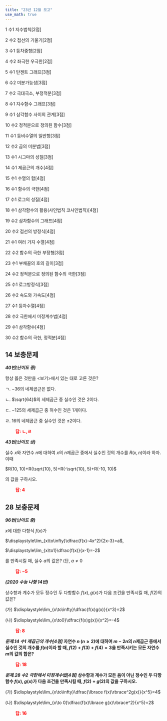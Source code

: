 ```yaml
---
title: "23년 12월 모고"
use_math: true
---
```


1 수1 지수법칙[2점]

2 수2 접선의 기울기[2점]

3 수1 등차중항[2점]

4 수2 좌극한 우극한[2점]

5 수1 탄젠트 그래프[3점]

6 수2 미분가능성[3점]

7 수2 극대극소, 부정적분[3점]

8 수1 지수함수 그래프[3점]

9 수1 삼각함수 사이의 관계[3점]

10 수2 정적분으로 정의된 함수[3점]

11 수1 등비수열의 일반항[3점]

12 수2 곱의 미분법[3점]

13 수1 시그마의 성질[3점]

14 수1 제곱근의 개수[4점]

15 수1 수열의 합[4점]

16 수1 함수의 극한[4점]

17 수1 로그의 성질[4점]

18 수1 삼각함수의 활용(사인법칙 코사인법칙)[4점]

19 수2 삼차함수의 그래프[4점]

20 수2 접선의 방정식[4점]

21 수1 여러 가지 수열[4점]

22 수2 함수의 극한 부정형[3점]

23 수1 부채꼴의 호의 길이[3점]

24 수2 정적분으로 정의된 함수의 극한[3점]

25 수1 로그방정식[3점]

26 수2 속도와 가속도[4점]

27 수1 등차수열[4점]

28 수2 극한에서 미정계수법[4점]

29 수1 삼각함수[4점]

30 수2 함수의 극한, 정적분[4점]

## 14 보충문제

***40번(난이도 중)*** 

항상 옳은 것만을 $<$보기$>$에서 있는 대로 고른 것은?

ㄱ. $-36$의 네제곱근은 없다.

ㄴ. $\sqrt{64}$의 세제곱근 중 실수인 것은 $2$이다.

ㄷ. $-125$의 세제곱근 중 허수인 것은 1개이다.

ㄹ. $16$의 네제곱근 중 실수인 것은 $\pm2$이다.

**<span style="color: red;">$\qquad$답: ㄴ,ㄹ</span>**

***43번(난이도 상)*** 

실수 $x$와 자연수 $n$에 대하여 $x$의 $n$제곱근 중에서 실수인 것의 개수를 $R(x, n)$이라 하자. 이때

$R(10, 10)+R(\sqrt{10}, 5)+R(-\sqrt{10}, 5)+R(-10, 10)$

의 값을 구하시오.

**<span style="color: red;">$\qquad$답: $4$</span>**


## 28 보충문제

***96번(난이도 중)***

$x$에 대한 다항식 $f(x)$가 

$\displaystyle\lim_{x\to\infty}\dfrac{f(x)-4x^2}{2x-3}=a$,

$\displaystyle\lim_{x\to1}\dfrac{f(x)}{x-1}=-2$

를 만족시킬 때, 실수 $a$의 값은? (단, $a\ne0$

**<span style="color: red;">$\qquad$답: $-5$</span>**



***(2020 수능 나형 14번)***

상수항과 계수가 모두 정수인 두 다항함수 $f(x), g(x)$가 다음 조건을 만족시킬 때, $f(2)$의 값은?

(가) $\displaystyle\lim_{x\to\infty}\dfrac{f(x)g(x)}{x^3}=2$

(나) $\displaystyle\lim_{x\to0}\dfrac{f(x)g(x)}{x^2}=-4$

**<span style="color: red;">$\qquad$답: $8$</span>**


***문제.14 수1 제곱근의 개수[4점]*
자연수 $n\ (n\ge2)$에 대하여 $m-2n$의 $n$제곱근 중에서 실수인 것의 개수를 $f(n)$이라 할 때, $f(2)+f(3)+f(4)=3$을 만족시키는 모든 자연수 $m$의 값의 합은?**

**<span style="color: red;">$\qquad$답: $18$</span>**

***문제.28 수2 극한에서 미정계수법[4점]*
상수항과 계수가 모든 음이 아닌 정수인 두 다항함수 $f(x), g(x)$가 다음 조건을 만족시킬 때, $f(2)+g(2)$의 값을 구하시오.**

(가) $\displaystyle\lim_{x\to\infty}\dfrac{\lbrace f(x)\rbrace^2g(x)}{x^5}=4$

(나) $\displaystyle\lim_{x\to 0}\dfrac{f(x)\lbrace g(x)\rbrace^2}{x^5}=2$

**<span style="color: red;">$\qquad$답: $16$</span>**